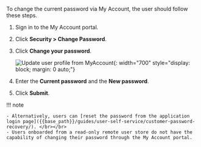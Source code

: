 <!-- markdownlint-disable-next-line -->

To change the current password via My Account, the user should follow these steps.

1. Sign in to the My Account portal.

2. Click **Security > Change Password**.

3. Click **Change your password**.

      ![Update user profile from MyAccount]({{base_path}}/assets/img/guides/organization/self-service/myaccount/change-password.png){: width="700" style="display: block; margin: 0 auto;"}

4. Enter the **Current password** and the **New password**.

5. Click **Submit**.

!!! note

    - Alternatively, users can [reset the password from the application login page]({{base_path}}/guides/user-self-service/customer-password-recovery/). </br></br>
    - Users onboarded from a read-only remote user store do not have the capability of changing their password through the My Account portal.
